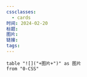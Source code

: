```yaml
---
cssclasses:
  - cards
时间: 2024-02-20
标题: 
图片: 
链接: 
tags:
---
```


```dataview
table "![]("+图片+")" as 图片
from "0-CSS"
```

